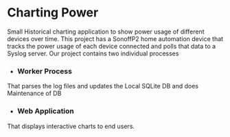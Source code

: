 # Charting Power
Small Historical charting application to show power usage of different devices over time. This project has a SonoffP2 home automation device that tracks the power usage of each device connected and polls that data to a Syslog server. Our project contains two individual processes
* ### Worker Process
That parses the log files and updates the Local SQLite DB and does Maintenance of DB
* ### Web Application
That displays interactive charts to end users.


